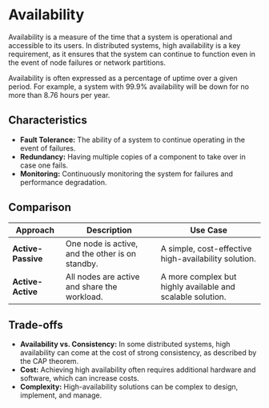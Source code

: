 # Availability



Availability is a measure of the time that a system is operational and accessible to its users. In distributed systems, high availability is a key requirement, as it ensures that the system can continue to function even in the event of node failures or network partitions.

Availability is often expressed as a percentage of uptime over a given period. For example, a system with 99.9% availability will be down for no more than 8.76 hours per year.

## Characteristics

-   **Fault Tolerance:** The ability of a system to continue operating in the event of failures.
-   **Redundancy:** Having multiple copies of a component to take over in case one fails.
-   **Monitoring:** Continuously monitoring the system for failures and performance degradation.

## Comparison

| Approach             | Description                                          | Use Case                                           |
| -------------------- | ---------------------------------------------------- | -------------------------------------------------- |
| **Active-Passive**   | One node is active, and the other is on standby.     | A simple, cost-effective high-availability solution. |
| **Active-Active**    | All nodes are active and share the workload.         | A more complex but highly available and scalable solution. |

## Trade-offs

*   **Availability vs. Consistency:** In some distributed systems, high availability can come at the cost of strong consistency, as described by the CAP theorem.
*   **Cost:** Achieving high availability often requires additional hardware and software, which can increase costs.
*   **Complexity:** High-availability solutions can be complex to design, implement, and manage.
